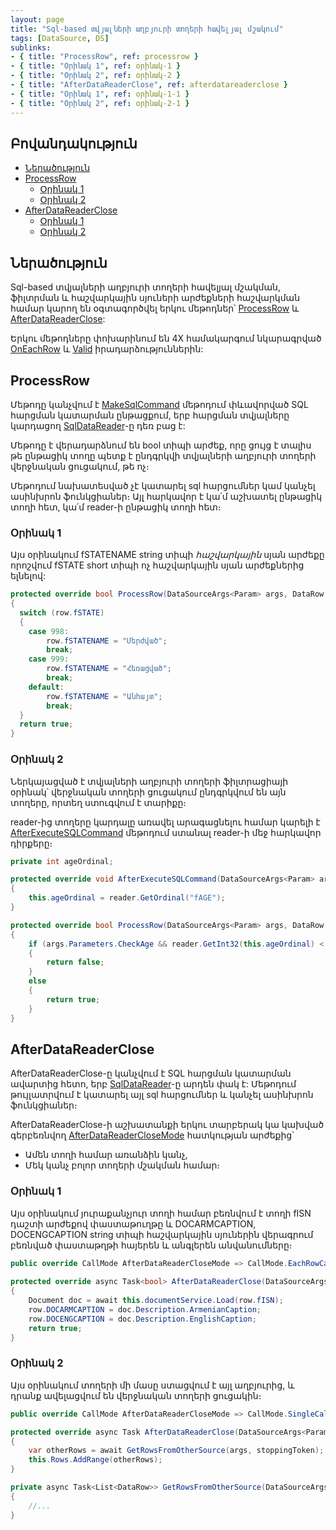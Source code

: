 ```yaml
---
layout: page
title: "Sql-based տվյալների աղբյուրի տողերի հավելյալ մշակում"
tags: [DataSource, DS]
sublinks:
- { title: "ProcessRow", ref: processrow }
- { title: "Օրինակ 1", ref: օրինակ-1 }
- { title: "Օրինակ 2", ref: օրինակ-2 }
- { title: "AfterDataReaderClose", ref: afterdatareaderclose }
- { title: "Օրինակ 1", ref: օրինակ-1-1 }
- { title: "Օրինակ 2", ref: օրինակ-2-1 }
---
```


## Բովանդակություն

- [Ներածություն](#ներածություն)
- [ProcessRow](#processrow)
  - [Օրինակ 1](#օրինակ-1)
  - [Օրինակ 2](#օրինակ-2)
- [AfterDataReaderClose](#afterdatareaderclose)
  - [Օրինակ 1](#օրինակ-1-1)
  - [Օրինակ 2](#օրինակ-2-1)

## Ներածություն

Sql-based տվյալների աղբյուրի տողերի հավելյալ մշակման, ֆիլտրման և հաշվարկային սյուների արժեքների հաշվարկման համար կարող են օգտագործվել երկու մեթոդներ՝ [ProcessRow](ds#processrow) և [AfterDataReaderClose](ds#afterdatareaderclose): 

Երկու մեթոդները փոխարինում են 4X համակարգում նկարագրված [OnEachRow](https://armsoft.github.io/as4x-docs/HTM/ProgrGuide/ScriptProcs/OnEachRow.html) և [Valid](https://armsoft.github.io/as4x-docs/HTM/ProgrGuide/ScriptProcs/Valid_Data.html) իրադարձություններին:

## ProcessRow 

Մեթոդը կանչվում է [MakeSqlCommand](ds#makesqlcommand) մեթոդում փևավորված SQL հարցման կատարման ընթացքում, երբ հարցման տվյալները կարդացող [SqlDataReader](https://learn.microsoft.com/en-us/dotnet/api/microsoft.data.sqlclient.sqldatareader)-ը դեռ բաց է:

Մեթոդը է վերադարձնում են bool տիպի արժեք, որը ցույց է տալիս թե ընթացիկ տողը պետք է ընդգրկվի տվյալների աղբյուրի տողերի վերջնական ցուցակում, թե ոչ։

Մեթոդում նախատեսված չէ կատարել sql հարցումներ կամ կանչել ասինխրոն ֆունկցիաներ։ 
Այլ հարկավոր է կա՛մ աշխատել ընթացիկ տողի հետ, կա՛մ reader-ի ընթացիկ տողի հետ։

### Օրինակ 1

Այս օրինակում fSTATENAME string տիպի *հաշվարկային* սյան արժեքը որոշվում fSTATE short տիպի ոչ հաշվարկային սյան արժեքներից ելնելով:

```c#
protected override bool ProcessRow(DataSourceArgs<Param> args, DataRow row, SqlDataReader reader)
{
  switch (row.fSTATE)
  {
    case 998:
        row.fSTATENAME = "Մերժված";
        break;
    case 999:
        row.fSTATENAME = "Հեռացված";
        break;
    default:
        row.fSTATENAME = "Անհայտ";
        break;
  }
  return true;
}
```

### Օրինակ 2

Ներկայացված է տվյալների աղբյուրի տողերի ֆիլտրացիայի օրինակ՝ վերջնական տողերի ցուցակում ընդգրկվում են այն տողերը, որտեղ ստուգվում է տարիքը։

reader-ից տողերը կարդալը առավել արագացնելու համար կարելի է [AfterExecuteSQLCommand](ds#afterexecutesqlcommand) մեթոդում ստանալ reader-ի մեջ հարկավոր դիրքերը։

```c#
private int ageOrdinal;

protected override void AfterExecuteSQLCommand(DataSourceArgs<Param> args, SqlDataReader reader)
{
    this.ageOrdinal = reader.GetOrdinal("fAGE");
}

protected override bool ProcessRow(DataSourceArgs<Param> args, DataRow row, SqlDataReader reader)
{
    if (args.Parameters.CheckAge && reader.GetInt32(this.ageOrdinal) < 18)
    {
        return false;
    }
    else
    {
        return true;
    }
}
```

## AfterDataReaderClose

AfterDataReaderClose-ը կանչվում է SQL հարցման կատարման ավարտից հետո, երբ [SqlDataReader](https://learn.microsoft.com/en-us/dotnet/api/microsoft.data.sqlclient.sqldatareader)-ը արդեն փակ է: 
Մեթոդում թույլատրվում է կատարել այլ sql հարցումներ և կանչել ասինխրոն ֆունկցիաներ։

AfterDataReaderClose-ի աշխատանքի երկու տարբերակ կա կախված գերբեռնվող [AfterDataReaderCloseMode](ds.md#afterdatareaderclosemode) հատկության արժեքից՝
- Ամեն տողի համար առանձին կանչ,
- Մեկ կանչ բոլոր տողերի մշակման համար։

### Օրինակ 1

Այս օրինակում յուրաքանչյուր տողի համար բեռնվում է տողի fISN դաշտի արժեքով փաստաթուղթը և  DOCARMCAPTION, DOCENGCAPTION string տիպի հաշվարկային սյուներին վերագրում բեռնված փաստաթղթի հայերեն և անգլերեն անվանումները։

```c#
public override CallMode AfterDataReaderCloseMode => CallMode.EachRowCall;
							
protected override async Task<bool> AfterDataReaderClose(DataSourceArgs<Param> args, DataRow row)
{
	Document doc = await this.documentService.Load(row.fISN);
	row.DOCARMCAPTION = doc.Description.ArmenianCaption;
	row.DOCENGCAPTION = doc.Description.EnglishCaption; 
	return true;
}
```

### Օրինակ 2

Այս օրինակում տողերի մի մասը ստացվում է այլ աղբյուրից, և դրանք ավելացվում են վերջնական տողերի ցուցակին։

```c#
public override CallMode AfterDataReaderCloseMode => CallMode.SingleCall;

protected override async Task AfterDataReaderClose(DataSourceArgs<Param> args, CancellationToken stoppingToken)
{
    var otherRows = await GetRowsFromOtherSource(args, stoppingToken);
    this.Rows.AddRange(otherRows);
}

private async Task<List<DataRow>> GetRowsFromOtherSource(DataSourceArgs<Param> args, CancellationToken stoppingToken)
{
    //...
}
```
